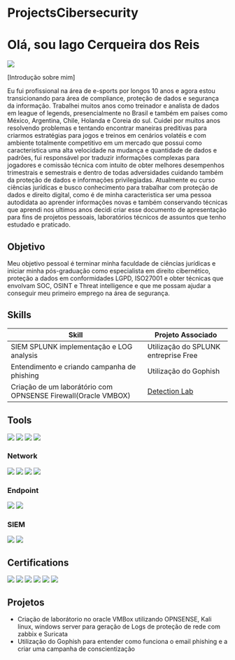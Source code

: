 # ProjectsCibersecurity
# Olá, sou Iago Cerqueira dos Reis
<a href="https://www.linkedin.com/in/iago-cerqueira-7a9a0b204/"><img src="https://img.shields.io/badge/-LinkedIn-0072b1?&style=for-the-badge&logo=linkedin&logoColor=white" /></a>

[Introdução sobre mim]

Eu fui profissional na área de e-sports por longos 10 anos e agora estou transicionando para área de compliance, proteção de dados e  segurança da informação. Trabalhei muitos anos como treinador e analista de dados em league of legends, presencialmente no Brasil e também em países como México, Argentina, Chile, Holanda e Coreia do sul. Cuidei por muitos anos resolvendo problemas e tentando encontrar maneiras preditivas para criarmos estratégias para jogos e treinos em cenários volatéis e com ambiente totalmente competitivo em um mercado que possui como caracteristica uma alta velocidade na mudança e quantidade de dados e padrões, fui responsável por traduzir informações complexas para jogadores e comissão técnica com intuito de obter melhores desempenhos trimestrais e semestrais e dentro de todas adversidades cuidando também da proteção de dados e informações privilegiadas. Atualmente eu curso ciências jurídicas e busco conhecimento para trabalhar com proteção de dados e direito digital, como é de minha caracteristica ser uma pessoa autodidata ao aprender informações novas e também conservando técnicas que aprendi nos ultimos anos decidi criar esse documento de apresentação para fins de projetos pessoais, laboratórios técnicos de assuntos que tenho estudado e praticado.  

## Objetivo


Meu objetivo pessoal é terminar minha faculdade de ciências jurídicas e iniciar minha pós-graduação como especialista em direito cibernético, proteção a dados em conformidades LGPD, ISO27001 e obter técnicas que envolvam SOC, OSINT e Threat intelligence e que me possam ajudar a conseguir meu primeiro emprego na área de segurança.

## Skills


| Skill                                         | Projeto Associado        |
|-----------------------------------------------|----------------------------|
| SIEM SPLUNK implementação e LOG analysis                     | Utilização do SPLUNK entreprise Free|
| Entendimento e criando campanha de phishing          | Utilização do Gophish|
| Criação de um laborátório com OPNSENSE Firewall(Oracle VMBOX)    |  <a href="https://iagocerqueira.github.io/SOC-Lab/">Detection Lab</a>|




## Tools

<div>
    <img src="https://img.shields.io/badge/-Wireshark-1679A7?&style=for-the-badge&logo=Wireshark&logoColor=white" />
    <img src="https://img.shields.io/badge/-Nmap-0040FF?&style=for-the-badge&logo=Nmap&logoColor=white" />
    <img src="https://img.shields.io/badge/-OneTrust-52B848?&style=for-the-badge&logo=OneTrust&logoColor=white" />
    <img src="https://img.shields.io/badge/-NIST-DC143C?&style=for-the-badge&logo=NIST&logoColor=white" />

</div>


### Network
<div>
    <img src="https://img.shields.io/badge/-Wireshark-1679A7?&style=for-the-badge&logo=Wireshark&logoColor=white" />
    <img src="https://img.shields.io/badge/-OPNsense-F1680D?&style=for-the-badge&logo=OPNsense&logoColor=white" />
    <img src="https://img.shields.io/badge/-Zabbix-F05032?&style=for-the-badge&logo=Zabbix&logoColor=white" />
    <img src="https://img.shields.io/badge/-Suricata-EF3B2D?&style=for-the-badge&logo=Suricata&logoColor=white" />
</div>

</div>


### Endpoint
<div>
    <img src="https://img.shields.io/badge/-McAfee%20Endpoint%20Security-C8102E?&style=for-the-badge&logo=McAfee&logoColor=white" />
    <img src="https://img.shields.io/badge/-Kaspersky%20Endpoint%20Security-007575?&style=for-the-badge&logo=Kaspersky&logoColor=white" />
</div>


### SIEM
<div>
    <img src="https://img.shields.io/badge/-Splunk-000000?&style=for-the-badge&logo=Splunk&logoColor=white" />
    <img src="https://img.shields.io/badge/-IBM%20QRadar-054ADA?&style=for-the-badge&logo=IBM&logoColor=white" />
</div>


## Certifications

<div>
    <img src="https://img.shields.io/badge/-NSE%201-EE3124?&style=for-the-badge&logo=Fortinet&logoColor=white" />
    <img src="https://img.shields.io/badge/-NSE%202-EE3124?&style=for-the-badge&logo=Fortinet&logoColor=white" />
    <img src="https://img.shields.io/badge/-NSE%203-EE3124?&style=for-the-badge&logo=Fortinet&logoColor=white" />
    <img src="https://img.shields.io/badge/-ISO%2027001%20SGSI-005FAD?&style=for-the-badge&logo=ISO&logoColor=white" />
    <img src="https://img.shields.io/badge/-LGPD%20(FGV)-007ACC?&style=for-the-badge&logo=gov.br&logoColor=white" />
    <img src="https://img.shields.io/badge/-LFS101%20Linux%20Foundation-1793D1?&style=for-the-badge&logo=Linux&logoColor=white" />
</div>


## Projetos
- Criação de laborátorio no oracle VMBox utilizando OPNSENSE, Kali linux, windows server para geração de Logs de proteção de rede com zabbix e Suricata 
- Utilização do Gophish para entender como funciona o email phishing e a criar uma campanha de conscientização

